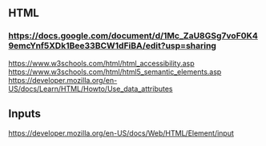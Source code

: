 ## HTML

### https://docs.google.com/document/d/1Mc_ZaU8GSg7voF0K49emcYnf5XDk1Bee33BCW1dFiBA/edit?usp=sharing

https://www.w3schools.com/html/html_accessibility.asp
https://www.w3schools.com/html/html5_semantic_elements.asp
https://developer.mozilla.org/en-US/docs/Learn/HTML/Howto/Use_data_attributes


## Inputs

https://developer.mozilla.org/en-US/docs/Web/HTML/Element/input
